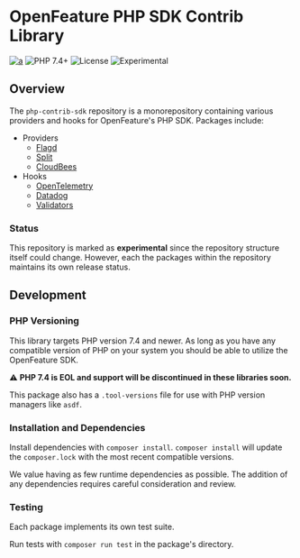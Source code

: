 # OpenFeature PHP SDK Contrib Library

[![a](https://img.shields.io/badge/slack-%40cncf%2Fopenfeature-brightgreen?style=flat&logo=slack)](https://cloud-native.slack.com/archives/C0344AANLA1)
![PHP 7.4+](https://img.shields.io/badge/php->=7.4-blue.svg)
![License](https://img.shields.io/github/license/open-feature/php-sdk-contrib)
![Experimental](https://img.shields.io/badge/Status-Experimental-yellow)

## Overview

The `php-contrib-sdk` repository is a monorepository containing various providers and hooks for OpenFeature's PHP SDK. Packages include:

- Providers
  - [Flagd](./providers/Flagd/README.md)
  - [Split](./providers/Split/README.md)
  - [CloudBees](./providers/CloudBees/README.md)
- Hooks
  - [OpenTelemetry](./hooks/OpenTelemetry/README.md)
  - [Datadog](./hooks/DDTrace/README.md)
  - [Validators](./hooks/Validators/README.md)

### Status

This repository is marked as **experimental** since the repository structure itself could change. However, each the packages within the repository maintains its own release status.

## Development

### PHP Versioning

This library targets PHP version 7.4 and newer. As long as you have any compatible version of PHP on your system you should be able to utilize the OpenFeature SDK.

⚠️ **PHP 7.4 is EOL and support will be discontinued in these libraries soon.**

This package also has a `.tool-versions` file for use with PHP version managers like `asdf`.

### Installation and Dependencies

Install dependencies with `composer install`. `composer install` will update the `composer.lock` with the most recent compatible versions.

We value having as few runtime dependencies as possible. The addition of any dependencies requires careful consideration and review.

### Testing

Each package implements its own test suite.

Run tests with `composer run test` in the package's directory.
